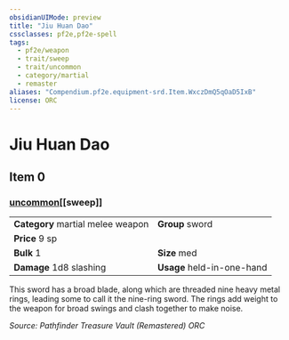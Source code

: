 ```yaml
---
obsidianUIMode: preview
title: "Jiu Huan Dao"
cssclasses: pf2e,pf2e-spell
tags:
  - pf2e/weapon
  - trait/sweep
  - trait/uncommon
  - category/martial
  - remaster
aliases: "Compendium.pf2e.equipment-srd.Item.WxczDmQ5qOaD5IxB"
license: ORC
---
```

# Jiu Huan Dao
## Item 0
### [uncommon](uncommon "Uncommon Rarity Trait")[[sweep]]

|  |  |
| -- | -- |
| **Category** martial melee weapon | **Group** sword |
| **Price** 9 sp |  |
| **Bulk** 1 | **Size** med |
| **Damage** 1d8 slashing  | **Usage** held-in-one-hand |



This sword has a broad blade, along which are threaded nine heavy metal rings, leading some to call it the nine-ring sword. The rings add weight to the weapon for broad swings and clash together to make noise.

*Source: Pathfinder Treasure Vault (Remastered)*
*ORC*